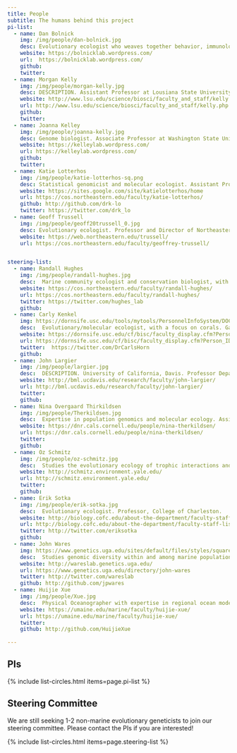 ```yaml
---
title: People 
subtitle: The humans behind this project
pi-list:
  - name: Dan Bolnick
    img: /img/people/dan-bolnick.jpg
    desc: Evolutionary ecologist who weaves together behavior, immunology, and genetics. Professor at the University of Conneticut.
    website: https://bolnicklab.wordpress.com/
    url:  https://bolnicklab.wordpress.com/
    github: 
    twitter:
  - name: Morgan Kelly
    img: /img/people/morgan-kelly.jpg
    desc: DESCRIPTION. Assistant Professor at Lousiana State University.
    website: http://www.lsu.edu/science/biosci/faculty_and_staff/kelly.php
    url: http://www.lsu.edu/science/biosci/faculty_and_staff/kelly.php
    github: 
    twitter: 
  - name: Joanna Kelley
    img: /img/people/joanna-kelly.jpg
    desc: Genome biologist. Associate Professor at Washington State University School of Biological Sciences. 
    website: https://kelleylab.wordpress.com/
    url: https://kelleylab.wordpress.com/
    github: 
    twitter: 
  - name: Katie Lotterhos
    img: /img/people/katie-lotterhos-sq.png
    desc: Statistical genomicist and molecular ecologist. Assistant Professor at Northeastern University's Department of Marine and Environmental Sciences.
    website: https://sites.google.com/site/katielotterhos/home
    url: https://cos.northeastern.edu/faculty/katie-lotterhos/
    github: http://github.com/drk-lo
    twitter: https://twitter.com/drk_lo
  - name: Geoff Trussell
    img: /img/people/geoff20trussell_0.jpg
    desc: Evolutionary ecologist. Professor and Director of Northeastern University's Marine Science Center.
    website: https://web.northeastern.edu/trussell/
    url: https://cos.northeastern.edu/faculty/geoffrey-trussell/  


steering-list:
  - name: Randall Hughes
    img: /img/people/randall-hughes.jpg
    desc:  Marine community ecologist and conservation biologist, with a focus on the the effects of intraspecific variation. Associate Professor at Northeastern University's Department of Marine and Environmental Sciences.
    website: https://cos.northeastern.edu/faculty/randall-hughes/
    url: https://cos.northeastern.edu/faculty/randall-hughes/
    twitter: https://twitter.com/hughes_lab
    github:
  - name: Carly Kenkel
    img: https://dornsife.usc.edu/tools/mytools/PersonnelInfoSystem/DOC/Faculty/BISC/photo_1016828.jpg
    desc:  Evolutionary/molecular ecologist, with a focus on corals. Gabilan Assistant Professor of Biological Sciences at the University of Southern California, Dornsife.
    website: https://dornsife.usc.edu/cf/bisc/faculty_display.cfm?Person_ID=1016828
    url: https://dornsife.usc.edu/cf/bisc/faculty_display.cfm?Person_ID=1016828
    twitter:  https://twitter.com/DrCarlsHorn
    github:
  - name: John Largier
    img: /img/people/largier.jpg
    desc:  DESCRIPTION. University of California, Davis. Professor Department of Environmental Science and Policy, and the Bodega Marine Laboratory Associate Director of Research, Coastal & Marine Sciences Institute
    website: http://bml.ucdavis.edu/research/faculty/john-largier/
    url: http://bml.ucdavis.edu/research/faculty/john-largier/
    twitter:
    github:
  - name: Nina Overgaard Thirkildsen
    img: /img/people/Therkildsen.jpg
    desc:  Expertise in population genomics and molecular ecology. Assistant Professor in the Department of Natural Resources at Cornell University.
    website: https://dnr.cals.cornell.edu/people/nina-therkildsen/
    url: https://dnr.cals.cornell.edu/people/nina-therkildsen/
    twitter: 
    github:
  - name: Oz Schmitz
    img: /img/people/oz-schmitz.jpg
    desc:  Studies the evolutionary ecology of trophic interactions and nutrient cycling in terrestrial ecosystems. Oastler Professor of Population and Community Ecology, Yale School of Forestry & Environmental Studies.
    website: http://schmitz.environment.yale.edu/
    url: http://schmitz.environment.yale.edu/
    twitter: 
    github:
  - name: Erik Sotka 
    img: /img/people/erik-sotka.jpg
    desc:  Evolutionary ecologist. Professor, College of Charleston.
    website: http://biology.cofc.edu/about-the-department/faculty-staff-listing/sotka-erik.php
    url: http://biology.cofc.edu/about-the-department/faculty-staff-listing/sotka-erik.php
    twitter: http://twitter.com/eriksotka
    github:
  - name: John Wares
    img: https://www.genetics.uga.edu/sites/default/files/styles/square_400x400/public/JWhead.jpg?itok=96XZnYBh
    desc:  Studies genomic diversity within and among marine populations. Associate Professor, Department of Genetics, University of Georgia.
    website: http://wareslab.genetics.uga.edu/
    url: https://www.genetics.uga.edu/directory/john-wares
    twitter: http://twitter.com/wareslab
    github: http://github.com/jpwares
  - name: Huijie Xue
    img: /img/people/Xue.jpg
    desc:  Physical Oceanographer with expertise in regional ocean modeling, particularly interested in coastal ocean dynamics. Professor, School of Marine Sciences, University of Maine.
    website: https://umaine.edu/marine/faculty/huijie-xue/
    url: https://umaine.edu/marine/faculty/huijie-xue/
    twitter: 
    github: http://github.com/HuijieXue
    
---
```


## PIs

{% include list-circles.html items=page.pi-list %}

## Steering Committee

We are still seeking 1-2 non-marine evolutionary geneticists to join our steering committee. Please contact the PIs if you are interested!

{% include list-circles.html items=page.steering-list %}
    
